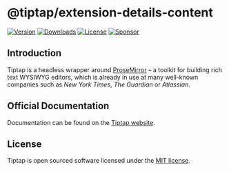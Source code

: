 # @tiptap/extension-details-content
[![Version](https://img.shields.io/npm/v/@tiptap/extension-details-content.svg?label=version)](https://www.npmjs.com/package/@tiptap/extension-details-content)
[![Downloads](https://img.shields.io/npm/dm/@tiptap/extension-details-content.svg)](https://npmcharts.com/compare/tiptap?minimal=true)
[![License](https://img.shields.io/npm/l/@tiptap/extension-details-content.svg)](https://www.npmjs.com/package/@tiptap/extension-details-content)
[![Sponsor](https://img.shields.io/static/v1?label=Sponsor&message=%E2%9D%A4&logo=GitHub)](https://github.com/sponsors/ueberdosis)

## Introduction
Tiptap is a headless wrapper around [ProseMirror](https://ProseMirror.net) – a toolkit for building rich text WYSIWYG editors, which is already in use at many well-known companies such as *New York Times*, *The Guardian* or *Atlassian*.

## Official Documentation
Documentation can be found on the [Tiptap website](https://tiptap.dev).

## License
Tiptap is open sourced software licensed under the [MIT license](https://github.com/ueberdosis/tiptap/blob/main/LICENSE.md).
